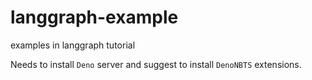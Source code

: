 # langgraph-example

examples in langgraph tutorial

Needs to install `Deno` server and suggest to install `DenoNBTS` extensions.
